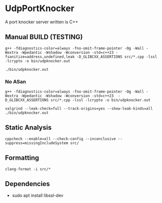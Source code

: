 # UdpPortKnocker
A port knocker server written is C++

## Manual BUILD (TESTING)

`g++ -fdiagnostics-color=always -fno-omit-frame-pointer -Og -Wall -Wextra -Wpedantic -Wshadow -Wconversion -std=c++23 -fsanitize=address,undefined,leak -D_GLIBCXX_ASSERTIONS src/*.cpp -lssl -lcrypto -o bin/udpknocker.out`

`./bin/udpknocker.out`

### No ASan
`g++ -fdiagnostics-color=always -fno-omit-frame-pointer -Og -Wall -Wextra -Wpedantic -Wshadow -Wconversion -std=c++23  -D_GLIBCXX_ASSERTIONS src/*.cpp -lssl -lcrypto -o bin/udpknocker.out`

`valgrind --leak-check=full --track-origins=yes --show-leak-kinds=all ./bin/udpknocker.out`

## Static Analysis

`cppcheck --enable=all --check-config --inconclusive --suppress=missingIncludeSystem src/`

## Formatting
`clang-format -i src/*`

## Dependencies
- sudo apt install libssl-dev